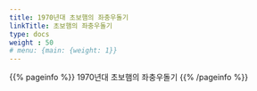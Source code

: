 ```yaml
---
title: 1970년대 초보햄의 좌충우돌기
linkTitle: 초보햄의 좌충우돌기
type: docs
weight : 50
# menu: {main: {weight: 1}}
---
```


{{% pageinfo %}}
1970년대 초보햄의 좌충우돌기
{{% /pageinfo %}} 




